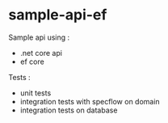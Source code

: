 # sample-api-ef
Sample api using : 
- .net core api
- ef core 

Tests :
- unit tests
- integration tests with specflow on domain
- integration tests on database
